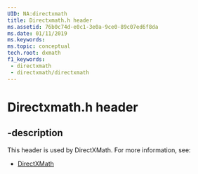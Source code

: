 ```yaml
---
UID: NA:directxmath
title: Directxmath.h header
ms.assetid: 76b0c74d-e0c1-3e0a-9ce0-89c07ed6f8da
ms.date: 01/11/2019
ms.keywords: 
ms.topic: conceptual
tech.root: dxmath
f1_keywords:
 - directxmath
 - directxmath/directxmath
---
```


# Directxmath.h header


## -description

This header is used by DirectXMath. For more information, see:

- [DirectXMath](../_dxmath/index.md)

